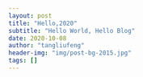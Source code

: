 ```yaml
---
layout: post
title: "Hello,2020"
subtitle: "Hello World, Hello Blog"
date: 2020-10-08
author: "tangliufeng"
header-img: "img/post-bg-2015.jpg"
tags: []
---
```

